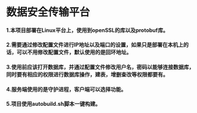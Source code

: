 # 数据安全传输平台

#### 1.本项目部署在Linux平台上，使用到openSSL的库以及protobuf库。

#### 2.需要通过修改配置文件进行IP地址以及端口的设置，如果只是部署在本机上的话，可以不用修改配置文件，默认使用的是回环地址。

#### 3.使用前应该打开数据库，并通过配置文件修改用户名，密码以能够连接数据库，同时要有相应的权限进行数据库操作，建表，增删查改等权限都要有。

#### 4.服务端使用的是守护进程，客户端可以选择功能。

#### 5.项目使用autobuild.sh脚本一键构建。




